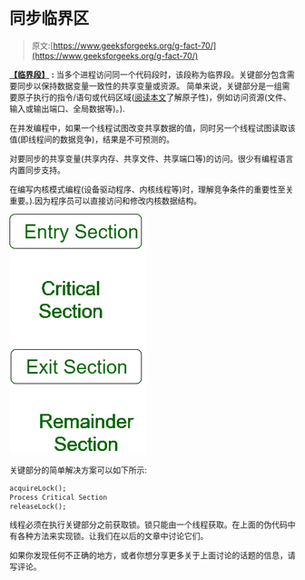 # 同步临界区

> 原文:[https://www.geeksforgeeks.org/g-fact-70/](https://www.geeksforgeeks.org/g-fact-70/)

[**【临界段】**](http://en.wikipedia.org/wiki/Critical_section) **:**
当多个进程访问同一个代码段时，该段称为临界段。关键部分包含需要同步以保持数据变量一致性的共享变量或资源。
简单来说，关键部分是一组需要原子执行的指令/语句或代码区域([阅读本文](https://www.geeksforgeeks.org/g-fact-57/)了解原子性)，例如访问资源(文件、输入或输出端口、全局数据等)。).

在并发编程中，如果一个线程试图改变共享数据的值，同时另一个线程试图读取该值(即线程间的数据竞争)，结果是不可预测的。

对要同步的共享变量(共享内存、共享文件、共享端口等)的访问。很少有编程语言内置同步支持。

在编写内核模式编程(设备驱动程序、内核线程等)时，理解竞争条件的重要性至关重要。).因为程序员可以直接访问和修改内核数据结构。

![](img/b115b801a9d2ec2448b65cb19db3d4c9.png)

关键部分的简单解决方案可以如下所示:

```
acquireLock();
Process Critical Section
releaseLock();
```

线程必须在执行关键部分之前获取锁。锁只能由一个线程获取。在上面的伪代码中有各种方法来实现锁。让我们在以后的文章中讨论它们。

如果你发现任何不正确的地方，或者你想分享更多关于上面讨论的话题的信息，请写评论。
